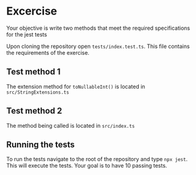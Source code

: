 # Excercise

Your objective is write two methods that meet the required specifications for the jest tests

Upon cloning the repository open `tests/index.test.ts`. This file contains the requirements of the exercise.

## Test method 1

The extension method for `toNullableInt()` is located in `src/StringExtensions.ts`

## Test method 2

The method being called is located in `src/index.ts`

## Running the tests

To run the tests navigate to the root of the repository and type `npx jest`. This will execute the tests. Your goal is to have 10 passing tests.
